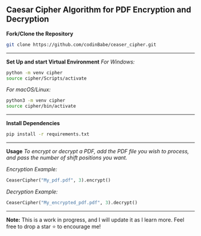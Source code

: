 ## Caesar Cipher Algorithm for PDF Encryption and Decryption

**Fork/Clone the Repository**

```bash
git clone https://github.com/codinBabe/ceaser_cipher.git
```

---

**Set Up and start Virtual Environment**
_For Windows:_

```bash
python -m venv cipher
source cipher/Scripts/activate
```

_For macOS/Linux:_

```bash
python3 -m venv cipher
source cipher/bin/activate
```

---

**Install Dependencies**

```bash
pip install -r requirements.txt
```

---

**Usage**
_To encrypt or decrypt a PDF, add the PDF file you wish to process, and pass the number of shift positions you want._

_Encryption Example:_

```python
CeaserCipher("My_pdf.pdf", 3).encrypt()
```

_Decryption Example:_

```python
CeaserCipher("My_encrypted_pdf.pdf", 3).decrypt()
```

---

**Note:**
This is a work in progress, and I will update it as I learn more.
Feel free to drop a star ⭐ to encourage me!
